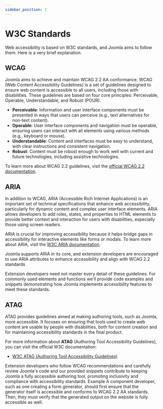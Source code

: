 ```yaml
---
sidebar_position: 2
---
```


W3C Standards
=============

Web accessibility is based on W3C standards, and Joomla aims to follow them. Here is a very brief explanation.

## WCAG
Joomla aims to achieve and maintain WCAG 2.2 AA conformance. WCAG (Web Content Accessibility Guidelines) is a set of guidelines designed to ensure web content is accessible to all users, including those with disabilities. These guidelines are based on four core principles: Perceivable, Operable, Understandable, and Robust (POUR). 

- **Perceivable**: Information and user interface components must be presented in ways that users can perceive (e.g., text alternatives for non-text content).
- **Operable**: User interface components and navigation must be operable, ensuring users can interact with all elements using various methods (e.g., keyboard or mouse).
- **Understandable**: Content and interfaces must be easy to understand, with clear instructions and consistent navigation.
- **Robust**: Content must be robust enough to work well with current and future technologies, including assistive technologies.

To learn more about WCAG 2.2 guidelines, visit the [official WCAG 2.2 documentation](https://www.w3.org/WAI/WCAG22/). 

## ARIA
In addition to WCAG, ARIA (Accessible Rich Internet Applications) is an important set of technical specifications that enhance web accessibility, particularly for dynamic content and complex user interface elements. ARIA allows developers to add roles, states, and properties to HTML elements to provide better context and interaction for users with disabilities, especially those using screen readers. 

ARIA is crucial for improving accessibility because it helps bridge gaps in accessibility for interactive elements like forms or modals.
To learn more about ARIA, visit the [W3C ARIA documentation](https://www.w3.org/TR/wai-aria/).

Joomla supports ARIA in its core, and extension developers are encouraged to use ARIA attributes to enhance accessibility and align with WCAG 2.2 standards

Extension developers need not master every detail of these guidelines. For commonly used elements and functions we'll provide code examples and snippets demonstrating how Joomla implements accessibility features to meet these standards.

## ATAG
ATAG provides guidelines aimed at making authoring tools, such as Joomla, more accessible. It focuses on ensuring that tools used to create web content are usable by people with disabilities, both for content creation and for maintaining accessibility standards in the final product.

For more information about **ATAG** (Authoring Tool Accessibility Guidelines), you can visit the official W3C documentation:
- [W3C ATAG (Authoring Tool Accessibility Guidelines)](https://www.w3.org/WAI/standards-guidelines/atag/)

Extension developers who follow WCAG recommendations and carefully review Joomla's code and our provided snippets contribute to keeping Joomla a fully accessible authoring tool, promoting inclusivity and compliance with accessibility standards.
Example
A component developer, such as one creating a form generator, should first ensure that the generator itself is accessible and conforms to WCAG 2.2 AA standards. Then, they must verify that the generated output on the website is fully accessible as well.
